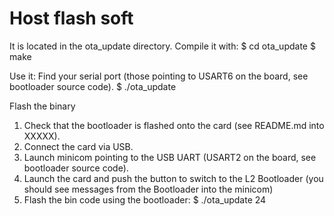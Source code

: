 # Host flash soft
It is located in the ota_update directory.
Compile it with:
$ cd ota_update
$ make

Use it:
Find your serial port (those pointing to USART6 on the board, see bootloader source code).
$ ./ota_update 

Flash the binary
1. Check that the bootloader is flashed onto the card (see README.md into XXXXX).
2. Connect the card via USB.
3. Launch minicom pointing to the USB UART (USART2 on the board, see bootloader source code).
3. Launch the card and push the button to switch to the L2 Bootloader (you should see messages from the Bootloader into the minicom)
4. Flash the bin code using the bootloader:
	$ ./ota_update 24 <binary to flash.bin>
